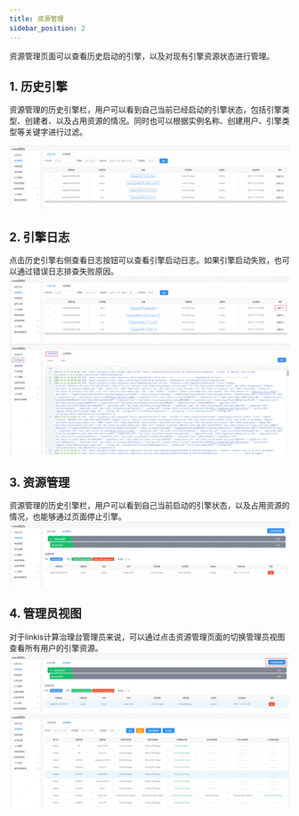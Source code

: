 ```yaml
---
title: 资源管理
sidebar_position: 2
---
```


资源管理页面可以查看历史启动的引擎，以及对现有引擎资源状态进行管理。

## 1. 历史引擎

资源管理的历史引擎栏，用户可以看到自己当前已经启动的引擎状态，包括引擎类型、创建者、以及占用资源的情况。同时也可以根据实例名称、创建用户、引擎类型等关键字进行过滤。

![./media/image5.png](../images/history-engine.png)

## 2. 引擎日志
点击历史引擎右侧查看日志按钮可以查看引擎启动日志。如果引擎启动失败，也可以通过错误日志排查失败原因。
![./media/image5.png](../images/engine-view-log.png)
![./media/image5.png](../images/engine-log.png)

## 3. 资源管理
资源管理的历史引擎栏，用户可以看到自己当前启动的引擎状态，以及占用资源的情况，也能够通过页面停止引擎。
![./media/image5.png](../images/resource-management.png)

## 4. 管理员视图
对于linkis计算治理台管理员来说，可以通过点击资源管理页面的切换管理员视图查看所有用户的引擎资源。
![./media/image5.png](../images/resource-management-button.png)
![./media/image5.png](../images/resource-management-administrator.png)